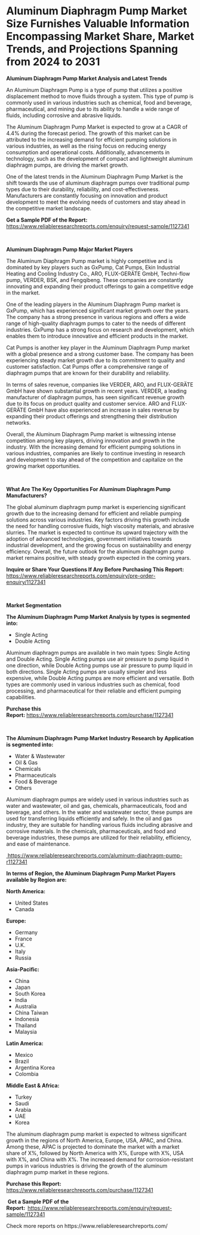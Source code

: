 <p><h1>Aluminum Diaphragm Pump Market Size Furnishes Valuable Information Encompassing Market Share, Market Trends, and Projections Spanning from 2024 to 2031</h1></p><p><strong>Aluminum Diaphragm Pump Market Analysis and Latest Trends</strong></p>
<p><p>An Aluminum Diaphragm Pump is a type of pump that utilizes a positive displacement method to move fluids through a system. This type of pump is commonly used in various industries such as chemical, food and beverage, pharmaceutical, and mining due to its ability to handle a wide range of fluids, including corrosive and abrasive liquids.</p><p>The Aluminum Diaphragm Pump Market is expected to grow at a CAGR of 4.4% during the forecast period. The growth of this market can be attributed to the increasing demand for efficient pumping solutions in various industries, as well as the rising focus on reducing energy consumption and operational costs. Additionally, advancements in technology, such as the development of compact and lightweight aluminum diaphragm pumps, are driving the market growth.</p><p>One of the latest trends in the Aluminum Diaphragm Pump Market is the shift towards the use of aluminum diaphragm pumps over traditional pump types due to their durability, reliability, and cost-effectiveness. Manufacturers are constantly focusing on innovation and product development to meet the evolving needs of customers and stay ahead in the competitive market landscape.</p></p>
<p><strong>Get a Sample PDF of the Report:&nbsp;</strong> <a href="https://www.reliableresearchreports.com/enquiry/request-sample/1127341">https://www.reliableresearchreports.com/enquiry/request-sample/1127341</a></p>
<p>&nbsp;</p>
<p><strong>Aluminum Diaphragm Pump Major Market Players</strong></p>
<p><p>The Aluminum Diaphragm Pump market is highly competitive and is dominated by key players such as GxPump, Cat Pumps, Ekin Industrial Heating and Cooling Industry Co., ARO, FLUX-GERÄTE GmbH, Techni-flow pump, VERDER, BSK, and Fengqibeng. These companies are constantly innovating and expanding their product offerings to gain a competitive edge in the market.</p><p>One of the leading players in the Aluminum Diaphragm Pump market is GxPump, which has experienced significant market growth over the years. The company has a strong presence in various regions and offers a wide range of high-quality diaphragm pumps to cater to the needs of different industries. GxPump has a strong focus on research and development, which enables them to introduce innovative and efficient products in the market.</p><p>Cat Pumps is another key player in the Aluminum Diaphragm Pump market with a global presence and a strong customer base. The company has been experiencing steady market growth due to its commitment to quality and customer satisfaction. Cat Pumps offer a comprehensive range of diaphragm pumps that are known for their durability and reliability.</p><p>In terms of sales revenue, companies like VERDER, ARO, and FLUX-GERÄTE GmbH have shown substantial growth in recent years. VERDER, a leading manufacturer of diaphragm pumps, has seen significant revenue growth due to its focus on product quality and customer service. ARO and FLUX-GERÄTE GmbH have also experienced an increase in sales revenue by expanding their product offerings and strengthening their distribution networks.</p><p>Overall, the Aluminum Diaphragm Pump market is witnessing intense competition among key players, driving innovation and growth in the industry. With the increasing demand for efficient pumping solutions in various industries, companies are likely to continue investing in research and development to stay ahead of the competition and capitalize on the growing market opportunities.</p></p>
<p>&nbsp;</p>
<p><strong>What Are The Key Opportunities For Aluminum Diaphragm Pump Manufacturers?</strong></p>
<p><p>The global aluminum diaphragm pump market is experiencing significant growth due to the increasing demand for efficient and reliable pumping solutions across various industries. Key factors driving this growth include the need for handling corrosive fluids, high viscosity materials, and abrasive slurries. The market is expected to continue its upward trajectory with the adoption of advanced technologies, government initiatives towards industrial development, and the growing focus on sustainability and energy efficiency. Overall, the future outlook for the aluminum diaphragm pump market remains positive, with steady growth expected in the coming years.</p></p>
<p><strong>Inquire or Share Your Questions If Any Before Purchasing This Report:</strong> <a href="https://www.reliableresearchreports.com/enquiry/pre-order-enquiry/1127341">https://www.reliableresearchreports.com/enquiry/pre-order-enquiry/1127341</a></p>
<p>&nbsp;</p>
<p><strong>Market Segmentation</strong></p>
<p><strong>The Aluminum Diaphragm Pump Market Analysis by types is segmented into:</strong></p>
<p><ul><li>Single Acting</li><li>Double Acting</li></ul></p>
<p><p>Aluminum diaphragm pumps are available in two main types: Single Acting and Double Acting. Single Acting pumps use air pressure to pump liquid in one direction, while Double Acting pumps use air pressure to pump liquid in both directions. Single Acting pumps are usually simpler and less expensive, while Double Acting pumps are more efficient and versatile. Both types are commonly used in various industries such as chemical, food processing, and pharmaceutical for their reliable and efficient pumping capabilities.</p></p>
<p><strong>Purchase this Report:&nbsp;</strong><a href="https://www.reliableresearchreports.com/purchase/1127341">https://www.reliableresearchreports.com/purchase/1127341</a></p>
<p>&nbsp;</p>
<p><strong>The Aluminum Diaphragm Pump Market Industry Research by Application is segmented into:</strong></p>
<p><ul><li>Water & Wastewater</li><li>Oil & Gas</li><li>Chemicals</li><li>Pharmaceuticals</li><li>Food & Beverage</li><li>Others</li></ul></p>
<p><p>Aluminum diaphragm pumps are widely used in various industries such as water and wastewater, oil and gas, chemicals, pharmaceuticals, food and beverage, and others. In the water and wastewater sector, these pumps are used for transferring liquids efficiently and safely. In the oil and gas industry, they are suitable for handling various fluids including abrasive and corrosive materials. In the chemicals, pharmaceuticals, and food and beverage industries, these pumps are utilized for their reliability, efficiency, and ease of maintenance.</p></p>
<p><a href="https://www.reliableresearchreports.com/aluminum-diaphragm-pump-r1127341">&nbsp;https://www.reliableresearchreports.com/aluminum-diaphragm-pump-r1127341</a></p>
<p><strong>In terms of Region, the Aluminum Diaphragm Pump Market Players available by Region are:</strong></p>
<p>
    <p> <strong> North America: </strong>
        <ul>
            <li>United States</li>
            <li>Canada</li>
        </ul>
        </p> 
    <p> <strong> Europe: </strong>
        <ul>
            <li>Germany</li>
            <li>France</li>
            <li>U.K.</li>
            <li>Italy</li>
            <li>Russia</li>
        </ul>
        </p> 
    <p> <strong> Asia-Pacific: </strong>
        <ul>
            <li>China</li>
            <li>Japan</li>
            <li>South Korea</li>
            <li>India</li>
            <li>Australia</li>
            <li>China Taiwan</li>
            <li>Indonesia</li>
            <li>Thailand</li>
            <li>Malaysia</li>
        </ul>
        </p> 
    <p> <strong> Latin America: </strong>
        <ul>
            <li>Mexico</li>
            <li>Brazil</li>
            <li>Argentina Korea</li>
            <li>Colombia</li>
        </ul>
        </p> 
    <p> <strong> Middle East & Africa: </strong>
        <ul>
            <li>Turkey</li>
            <li>Saudi</li>
            <li>Arabia</li>
            <li>UAE</li>
            <li>Korea</li>
        </ul>
    </p>
    </p>
<p><p>The aluminum diaphragm pump market is expected to witness significant growth in the regions of North America, Europe, USA, APAC, and China. Among these, APAC is projected to dominate the market with a market share of X%, followed by North America with X%, Europe with X%, USA with X%, and China with X%. The increased demand for corrosion-resistant pumps in various industries is driving the growth of the aluminum diaphragm pump market in these regions.</p></p>
<p><strong>Purchase this Report: </strong><a href="https://www.reliableresearchreports.com/purchase/1127341">https://www.reliableresearchreports.com/purchase/1127341</a></p>
<p>&nbsp;<strong>Get a Sample PDF of the Report:&nbsp;&nbsp;</strong><a href="https://www.reliableresearchreports.com/enquiry/request-sample/1127341">https://www.reliableresearchreports.com/enquiry/request-sample/1127341</a></p>
<p><strong></strong></p>
<p>Check more reports on https://www.reliableresearchreports.com/</p>